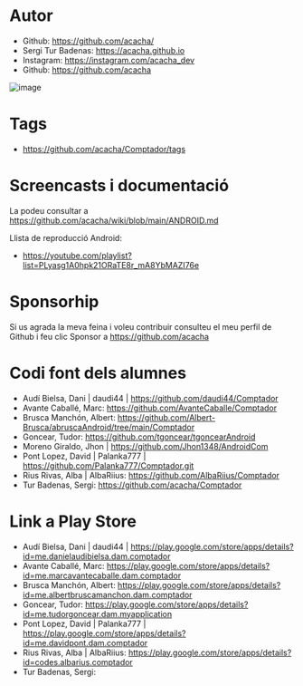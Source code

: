 # Autor

- Github: https://github.com/acacha/
- Sergi Tur Badenas: https://acacha.github.io
- Instagram: https://instagram.com/acacha_dev
- Github: https://github.com/acacha

![image](https://user-images.githubusercontent.com/4015406/140644527-e186bf90-e556-4970-98ed-3f00c5f1af11.png)

# Tags

- https://github.com/acacha/Comptador/tags

# Screencasts i documentació

La podeu consultar a https://github.com/acacha/wiki/blob/main/ANDROID.md

Llista de reproducció Android:
- https://youtube.com/playlist?list=PLyasg1A0hpk21ORaTE8r_mA8YbMAZI76e

# Sponsorhip

Si us agrada la meva feina i voleu contribuir consulteu el meu perfil de Github i feu clic Sponsor a https://github.com/acacha

# Codi font dels alumnes

- Audí Bielsa, Dani | daudi44 | https://github.com/daudi44/Comptador
- Avante Caballé, Marc: https://github.com/AvanteCaballe/Comptador
- Brusca Manchón, Albert: https://github.com/Albert-Brusca/abruscaAndroid/tree/main/Comptador
- Goncear, Tudor: https://github.com/tgoncear/tgoncearAndroid
- Moreno Giraldo, Jhon | https://github.com/Jhon1348/AndroidCom
- Pont Lopez, David | Palanka777 | https://github.com/Palanka777/Comptador.git
- Rius Rivas, Alba | AlbaRiius: https://github.com/AlbaRiius/Comptador
- Tur Badenas, Sergi: https://github.com/acacha/Comptador


# Link a Play Store

- Audí Bielsa, Dani | daudi44 | https://play.google.com/store/apps/details?id=me.danielaudibielsa.dam.comptador
- Avante Caballé, Marc: https://play.google.com/store/apps/details?id=me.marcavantecaballe.dam.comptador
- Brusca Manchón, Albert: https://play.google.com/store/apps/details?id=me.albertbruscamanchon.dam.comptador
- Goncear, Tudor: https://play.google.com/store/apps/details?id=me.tudorgoncear.dam.myapplication
- Pont Lopez, David | Palanka777 | https://play.google.com/store/apps/details?id=me.davidpont.dam.comptador
- Rius Rivas, Alba | AlbaRiius: https://play.google.com/store/apps/details?id=codes.albarius.comptador
- Tur Badenas, Sergi:
